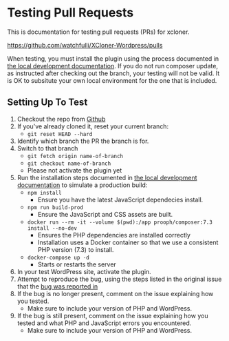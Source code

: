 # Testing Pull Requests

This is documentation for testing pull requests (PRs) for xcloner.

https://github.com/watchfulli/XCloner-Wordpress/pulls

When testing, you must install the plugin using the process documented in [the local development documentation](./local-dev.md). If you do not run composer update, as instructed after checking out the branch, your testing will not be valid. It is OK to subsitute your own local environment for the one that is included.

## Setting Up To Test

1. Checkout the repo from [Github](https://github.com/watchfulli/XCloner-Wordpress)
1. If you've already cloned it, reset your current branch:
    - `git reset HEAD --hard`
1. Identify which branch the PR the branch is for.
1. Switch to that branch
    - `git fetch origin name-of-branch`
    - `git checkout name-of-branch`
    - Please not activate the plugin yet
1. Run the installation steps documented in [the local development documentation](./local-dev.md) to simulate a production build:
    - `npm install`
       - Ensure you have the latest JavaScript dependecies install.
   - `npm run build-prod`
       - Ensure the JavaScript and CSS assets are built.
    - `docker run --rm -it --volume $(pwd):/app prooph/composer:7.3 install --no-dev`
       - Ensures the PHP dependencies are installed correctly
       - Installation uses a Docker container so that we use a consistent PHP version (7.3) to install.
    - `docker-compose up -d`
       - Starts or restarts the server
3. In your test WordPress site, activate the plugin.
4. Attempt to reproduce the bug, using the steps listed in the original issue that the [bug was reported in](./reporting-bugs.md)
5. If the bug is no longer present, comment on the issue explaining how you tested.
    - Make sure to include your version of PHP and WordPress.
6. If the bug is still present, comment on the issue explaining how you tested and what PHP and JavaScript errors you encountered.
    - Make sure to include your version of PHP and WordPress.
